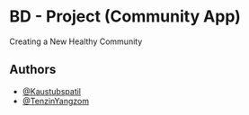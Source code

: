 
# BD - Project (Community App)

Creating a New Healthy Community

## Authors

- [@Kaustubspatil](https://github.com/Kaustubspatil)
- [@TenzinYangzom](https://github.com/Tenzin-Yangzom-6839)

